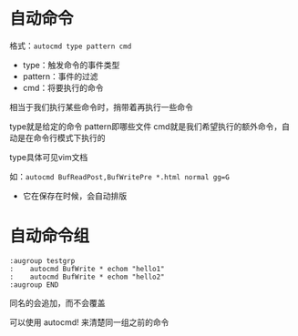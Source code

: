 # 自动命令

格式：`autocmd type pattern cmd`
- type：触发命令的事件类型
- pattern：事件的过滤
- cmd：将要执行的命令

相当于我们执行某些命令时，捎带着再执行一些命令

type就是给定的命令
pattern即哪些文件
cmd就是我们希望执行的额外命令，自动是在命令行模式下执行的

type具体可见vim文档

如：`autocmd BufReadPost,BufWritePre *.html normal gg=G`
- 它在保存在时候，会自动排版

# 自动命令组

```
:augroup testgrp 
:    autocmd BufWrite * echom "hello1" 
:    autocmd BufWrite * echom "hello2"
:augroup END
```

同名的会追加，而不会覆盖

可以使用 autocmd! 来清楚同一组之前的命令